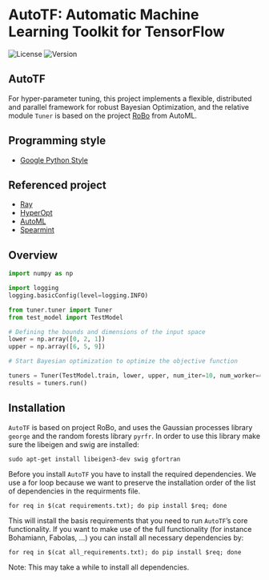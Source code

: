 # AutoTF: Automatic Machine Learning Toolkit for TensorFlow

![License](http://img.shields.io/badge/license-BSD3-blue.svg)
![Version](https://img.shields.io/badge/version-0.0.1-green.svg)

## AutoTF
For hyper-parameter tuning, this project implements a flexible, distributed and parallel framework for robust Bayesian Optimization, and the relative module `Tuner` is based on the project [RoBo](https://github.com/automl/RoBO) from AutoML.

## Programming style

- [Google Python Style](http://zh-google-styleguide.readthedocs.io/en/latest/google-python-styleguide/contents/)

## Referenced project
- [Ray](https://github.com/ray-project/ray)
- [HyperOpt](https://github.com/hyperopt)
- [AutoML](https://github.com/automl)
- [Spearmint](https://github.com/JasperSnoek/spearmint)

## Overview
```python
import numpy as np

import logging
logging.basicConfig(level=logging.INFO)

from tuner.tuner import Tuner
from test_model import TestModel

# Defining the bounds and dimensions of the input space
lower = np.array([0, 2, 1])
upper = np.array([6, 5, 9])

# Start Bayesian optimization to optimize the objective function

tuners = Tuner(TestModel.train, lower, upper, num_iter=10, num_worker=4)
results = tuners.run()

```

## Installation

`AutoTF` is based on project RoBo, and uses the Gaussian processes library `george` and the random forests library `pyrfr`. In order to use this library make sure the libeigen and swig are installed:
```
sudo apt-get install libeigen3-dev swig gfortran
```

Before you install `AutoTF` you have to install the required dependencies. We use a for loop because we want to preserve the installation order of the list of dependencies in the requirments file.
```
for req in $(cat requirements.txt); do pip install $req; done
```

This will install the basis requirements that you need to run `AutoTF`’s core functionality. If you want to make use of the full functionality (for instance Bohamiann, Fabolas, …) you can install all necessary dependencies by:
```
for req in $(cat all_requirements.txt); do pip install $req; done
```
Note: This may take a while to install all dependencies.
